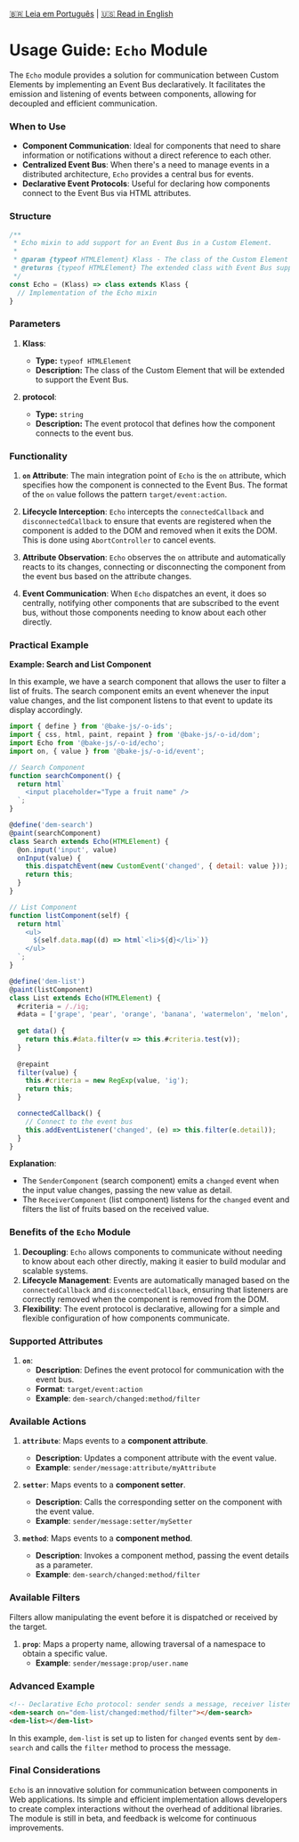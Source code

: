 [🇧🇷 Leia em Português](./README.pt-BR.md) | [🇺🇸 Read in English](./README.md)

# Usage Guide: `Echo` Module

The `Echo` module provides a solution for communication between Custom Elements by implementing an Event Bus declaratively. It facilitates the emission and listening of events between components, allowing for decoupled and efficient communication.

### When to Use

- **Component Communication**: Ideal for components that need to share information or notifications without a direct reference to each other.
- **Centralized Event Bus**: When there's a need to manage events in a distributed architecture, `Echo` provides a central bus for events.
- **Declarative Event Protocols**: Useful for declaring how components connect to the Event Bus via HTML attributes.

### Structure

```javascript
/**
 * Echo mixin to add support for an Event Bus in a Custom Element.
 *
 * @param {typeof HTMLElement} Klass - The class of the Custom Element to be extended.
 * @returns {typeof HTMLElement} The extended class with Event Bus support.
 */
const Echo = (Klass) => class extends Klass {
  // Implementation of the Echo mixin
}
```

### Parameters

1. **Klass**:
   - **Type:** `typeof HTMLElement`
   - **Description:** The class of the Custom Element that will be extended to support the Event Bus.

2. **protocol**:
   - **Type:** `string`
   - **Description:** The event protocol that defines how the component connects to the event bus.

### Functionality

1. **`on` Attribute**: The main integration point of `Echo` is the `on` attribute, which specifies how the component is connected to the Event Bus. The format of the `on` value follows the pattern `target/event:action`.

2. **Lifecycle Interception**: `Echo` intercepts the `connectedCallback` and `disconnectedCallback` to ensure that events are registered when the component is added to the DOM and removed when it exits the DOM. This is done using `AbortController` to cancel events.

3. **Attribute Observation**: `Echo` observes the `on` attribute and automatically reacts to its changes, connecting or disconnecting the component from the event bus based on the attribute changes.

4. **Event Communication**: When `Echo` dispatches an event, it does so centrally, notifying other components that are subscribed to the event bus, without those components needing to know about each other directly.

### Practical Example

**Example: Search and List Component**

In this example, we have a search component that allows the user to filter a list of fruits. The search component emits an event whenever the input value changes, and the list component listens to that event to update its display accordingly.

```javascript
import { define } from '@bake-js/-o-ids';
import { css, html, paint, repaint } from '@bake-js/-o-id/dom';
import Echo from '@bake-js/-o-id/echo';
import on, { value } from '@bake-js/-o-id/event';

// Search Component
function searchComponent() {
  return html`
    <input placeholder="Type a fruit name" />
  `;
}

@define('dem-search')
@paint(searchComponent)
class Search extends Echo(HTMLElement) {
  @on.input('input', value)
  onInput(value) {
    this.dispatchEvent(new CustomEvent('changed', { detail: value }));
    return this;
  }
}

// List Component
function listComponent(self) {
  return html`
    <ul>
      ${self.data.map((d) => html`<li>${d}</li>`)}
    </ul>
  `;
}

@define('dem-list')
@paint(listComponent)
class List extends Echo(HTMLElement) {
  #criteria = /./ig;
  #data = ['grape', 'pear', 'orange', 'banana', 'watermelon', 'melon', 'pineapple'];
  
  get data() {
    return this.#data.filter(v => this.#criteria.test(v));
  }
  
  @repaint
  filter(value) {
    this.#criteria = new RegExp(value, 'ig');
    return this;
  }

  connectedCallback() {
    // Connect to the event bus
    this.addEventListener('changed', (e) => this.filter(e.detail));
  }
}
```

**Explanation**:
- The `SenderComponent` (search component) emits a `changed` event when the input value changes, passing the new value as detail.
- The `ReceiverComponent` (list component) listens for the `changed` event and filters the list of fruits based on the received value.

### Benefits of the `Echo` Module

1. **Decoupling**: `Echo` allows components to communicate without needing to know about each other directly, making it easier to build modular and scalable systems.
2. **Lifecycle Management**: Events are automatically managed based on the `connectedCallback` and `disconnectedCallback`, ensuring that listeners are correctly removed when the component is removed from the DOM.
3. **Flexibility**: The event protocol is declarative, allowing for a simple and flexible configuration of how components communicate.

### Supported Attributes

1. **`on`**:
   - **Description**: Defines the event protocol for communication with the event bus.
   - **Format**: `target/event:action`
   - **Example**: `dem-search/changed:method/filter`

### Available Actions

1. **`attribute`**: Maps events to a **component attribute**.
   - **Description**: Updates a component attribute with the event value.
   - **Example**: `sender/message:attribute/myAttribute`

2. **`setter`**: Maps events to a **component setter**.
   - **Description**: Calls the corresponding setter on the component with the event value.
   - **Example**: `sender/message:setter/mySetter`

3. **`method`**: Maps events to a **component method**.
   - **Description**: Invokes a component method, passing the event details as a parameter.
   - **Example**: `dem-search/changed:method/filter`

### Available Filters

Filters allow manipulating the event before it is dispatched or received by the target.

1. **`prop`**: Maps a property name, allowing traversal of a namespace to obtain a specific value.
   - **Example**: `sender/message:prop/user.name`

### Advanced Example

```html
<!-- Declarative Echo protocol: sender sends a message, receiver listens -->
<dem-search on="dem-list/changed:method/filter"></dem-search>
<dem-list></dem-list>
```

In this example, `dem-list` is set up to listen for `changed` events sent by `dem-search` and calls the `filter` method to process the message.

### Final Considerations

`Echo` is an innovative solution for communication between components in Web applications. Its simple and efficient implementation allows developers to create complex interactions without the overhead of additional libraries. The module is still in beta, and feedback is welcome for continuous improvements.
